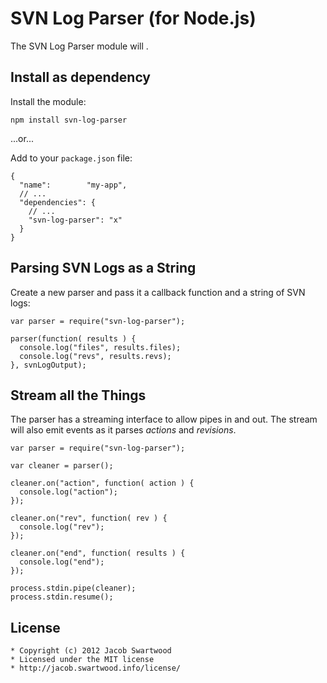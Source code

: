 SVN Log Parser (for Node.js)
============================

The SVN Log Parser module will .


Install as dependency
---------------------

Install the module:

    npm install svn-log-parser

...or...

Add to your `package.json` file:

    {
      "name":        "my-app",
      // ...
      "dependencies": {
        // ...
        "svn-log-parser": "x"
      }
    }


Parsing SVN Logs as a String
----------------------------

Create a new parser and pass it a callback function and a string of SVN logs:

    var parser = require("svn-log-parser");

    parser(function( results ) {
      console.log("files", results.files);
      console.log("revs", results.revs);
    }, svnLogOutput);


Stream all the Things
---------------------

The parser has a streaming interface to allow pipes in and out. The stream will
also emit events as it parses _actions_ and _revisions_.

    var parser = require("svn-log-parser");

    var cleaner = parser();

    cleaner.on("action", function( action ) {
      console.log("action");
    });

    cleaner.on("rev", function( rev ) {
      console.log("rev");
    });

    cleaner.on("end", function( results ) {
      console.log("end");
    });

    process.stdin.pipe(cleaner);
    process.stdin.resume();


License
-------

    * Copyright (c) 2012 Jacob Swartwood
    * Licensed under the MIT license
    * http://jacob.swartwood.info/license/
